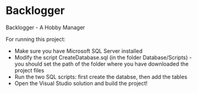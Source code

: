 # Backlogger
Backlogger - A Hobby Manager

For running this project:

- Make sure you have Microsoft SQL Server installed
- Modify the script CreateDatabase.sql (in the folder Database/Scripts) - you should set the path of the folder where you have downloaded the project files
- Run the two SQL scripts: first create the databse, then add the tables
- Open the Visual Studio solution and build the project!
